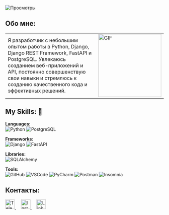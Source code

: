 ![Просмотры](https://komarev.com/ghpvc/?username=Yunusbak&style=flat)


## Обо мне:
<table>
  <tr>
    <td>
      Я разработчик с небольшим опытом работы в Python, Django, Django REST Framework, FastAPI и PostgreSQL. Увлекаюсь созданием веб-приложений и API, постоянно совершенствую свои навыки и стремлюсь к созданию качественного кода и эффективных решений.
    </td>
    <td>
      <img src="https://i.pinimg.com/originals/81/17/8b/81178b47a8598f0c81c4799f2cdd4057.gif" alt="GIF" style="width: 200px; height: auto;"/>
    </td>
  </tr>
</table>

## My Skills: 🚀

**Languages:**  
![Python](https://img.icons8.com/color/48/000000/python.png) ![PostgreSQL](https://encrypted-tbn0.gstatic.com/images?q=tbn:ANd9GcR5jY_K6aPxwRmBf6BjkiAzBEoJC0OpT3D6lw&s)

**Frameworks:**  
![Django](https://img.icons8.com/external-flaticons-lineal-color-flat-icons/64/external-django-web-development-flaticons-lineal-color-flat-icons.png) ![FastAPI](https://img.icons8.com/ios/50/000000/fastapi.png)

**Libraries:**  
![SQLAlchemy](https://img.icons8.com/color/48/000000/sqlalchemy.png)

**Tools:**  
![GitHub](https://img.icons8.com/ios/50/000000/github.png) ![VSCode](https://img.icons8.com/ios/50/000000/visual-studio-code.png) ![PyCharm](https://img.icons8.com/ios/50/000000/pycharm.png) ![Postman](https://img.icons8.com/ios/50/000000/postman.png) ![Insomnia](https://img.icons8.com/ios/50/000000/insomnia.png)




## Контакты:


<a href="https://t.me/yunusbakk" target="_blank">
  <img src="https://cdn.icon-icons.com/icons2/2429/PNG/512/telegram_logo_icon_147228.png" alt="Telegram" style="width:30px; height:30px;"/>
</a>
&nbsp;&nbsp;&nbsp;
<a href="https://instagram.com/yunusbakk" target="_blank">
  <img src="https://upload.wikimedia.org/wikipedia/commons/thumb/e/e7/Instagram_logo_2016.svg/2048px-Instagram_logo_2016.svg.png" alt="Instagram" style="width:30px; height:30px;"/>
</a>
&nbsp;&nbsp;&nbsp;
<a href="https://www.linkedin.com/in/yusupovyunusbek" target="_blank">
  <img src="https://www.pagetraffic.com/blog/wp-content/uploads/2022/09/linkedin-logo-icon-3D.png" alt="Linkedln"
style="width:30px; height:30px;"/>
</a>
